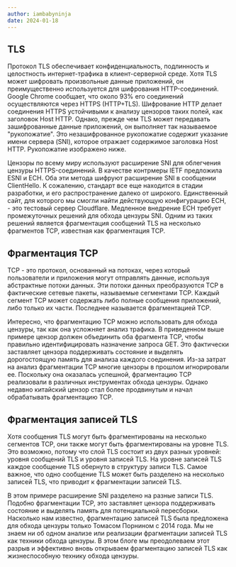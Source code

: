 ```yaml
---
author: iambabyninja
date: 2024-01-18
---
```





## TLS 

Протокол TLS обеспечивает конфиденциальность, подлинность и целостность интернет-трафика в клиент-серверной среде. Хотя TLS может шифровать произвольные данные приложений, он преимущественно используется для шифрования HTTP-соединений. Google Chrome сообщает, что около 93% его соединений осуществляются через HTTPS (HTTP+TLS). Шифрование HTTP делает соединения HTTPS устойчивыми к анализу цензоров таких полей, как заголовок Host HTTP. Однако, прежде чем TLS может передавать зашифрованные данные приложений, он выполняет так называемое "рукопожатие". Это незашифрованное рукопожатие содержит указание имени сервера (SNI), которое отражает содержимое заголовка Host HTTP. Рукопожатие изображено ниже.

Цензоры по всему миру используют расширение SNI для облегчения цензуры HTTPS-соединений. В качестве контрмеры IETF предложила ESNI и ECH. Оба эти метода шифруют расширение SNI в сообщении ClientHello. К сожалению, стандарт все еще находится в стадии разработки, и его распространение далеко от широкого. Единственный сайт, для которого мы смогли найти действующую конфигурацию ECH, - это тестовый сервер Cloudflare. Медленное внедрение ECH требует промежуточных решений для обхода цензуры SNI. Одним из таких решений является фрагментация сообщений TLS на несколько фрагментов TCP, известная как фрагментация TCP.
## Фрагментация TCP

TCP - это протокол, основанный на потоках, через который пользователи и приложения могут отправлять данные, используя абстрактные потоки данных. Эти потоки данных преобразуются TCP в фактические сетевые пакеты, называемые сегментами TCP. Каждый сегмент TCP может содержать либо полные сообщения приложений, либо только их части. Последнее называется фрагментацией TCP.

Интересно, что фрагментацию TCP можно использовать для обхода цензуры, так как она усложняет анализ трафика. В приведенном выше примере цензор должен объединить оба фрагмента TCP, чтобы правильно идентифицировать назначение запроса GET. Это фактически заставляет цензора поддерживать состояние и выделять дорогостоящую память для анализа каждого соединения. Из-за затрат на анализ фрагментации TCP многие цензоры в прошлом игнорировали ее. Поскольку она оказалась успешной, фрагментацию TCP реализовали в различных инструментах обхода цензуры. Однако недавно китайский цензор стал более продвинутым и начал обрабатывать фрагментацию TCP.

## Фрагментация записей TLS

Хотя сообщения TLS могут быть фрагментированы на несколько сегментов TCP, они также могут быть фрагментированы на уровне TLS. Это возможно, потому что слой TLS состоит из двух разных уровней: уровня сообщений TLS и уровня записей TLS. На уровне записей TLS каждое сообщение TLS обернуто в структуру записи TLS. Самое важное, что одно сообщение TLS может быть разделено на несколько записей TLS, что приводит к фрагментации записей TLS.

В этом примере расширение SNI разделено на разные записи TLS. Подобно фрагментации TCP, это заставляет цензора поддерживать состояние и выделять память для потенциальной пересборки. Насколько нам известно, фрагментацию записей TLS была предложена для обхода цензуры только Томасом Порнином с 2014 года. Мы не знаем ни об одном анализе или реализации фрагментации записей TLS как техники обхода цензуры. В этом блоге мы преодолеваем этот разрыв и эффективно вновь открываем фрагментацию записей TLS как жизнеспособную технику обхода цензуры.
